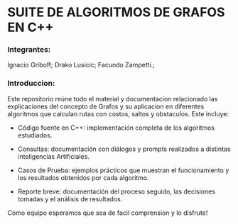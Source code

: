 # SUITE DE ALGORITMOS DE GRAFOS EN C++
### Integrantes: 
Ignacio Griboff; Drako Lusicic; Facundo Zampetti.;
### Introduccion:
Este repositorio reúne todo el material y documentacion relacionado las explicaciones del concepto de Grafos y su aplicacion en diferentes algoritmos que calculan rutas con costos, saltos y obstaculos. Este incluye:
- Código fuente en C++: implementación completa de los algoritmos estudiados.

- Consultas: documentación con diálogos y prompts realizados a distintas inteligencias Artificiales.

- Casos de Prueba: ejemplos prácticos que muestran el funcionamiento y los resultados obtenidos por cada algoritmo.

- Reporte breve: documentación del proceso seguido, las decisiones tomadas y el análisis de resultados.
 
Como equipo esperamos que sea de facil comprension y lo disfrute!
